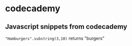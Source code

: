 # codecademy
## Javascript snippets from codecademy

`"Hamburgers".substring(3,10)` returns "burgers"


